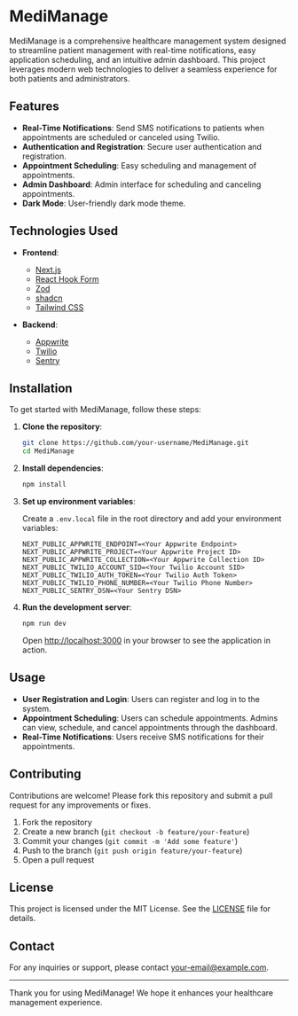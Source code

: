 # MediManage

MediManage is a comprehensive healthcare management system designed to streamline patient management with real-time notifications, easy application scheduling, and an intuitive admin dashboard. This project leverages modern web technologies to deliver a seamless experience for both patients and administrators.

## Features

- **Real-Time Notifications**: Send SMS notifications to patients when appointments are scheduled or canceled using Twilio.
- **Authentication and Registration**: Secure user authentication and registration.
- **Appointment Scheduling**: Easy scheduling and management of appointments.
- **Admin Dashboard**: Admin interface for scheduling and canceling appointments.
- **Dark Mode**: User-friendly dark mode theme.

## Technologies Used

- **Frontend**:
  - [Next.js](https://nextjs.org/)
  - [React Hook Form](https://react-hook-form.com/)
  - [Zod](https://zod.dev/)
  - [shadcn](https://shadcn.dev/)
  - [Tailwind CSS](https://tailwindcss.com/)

- **Backend**:
  - [Appwrite](https://appwrite.io/)
  - [Twilio](https://www.twilio.com/)
  - [Sentry](https://sentry.io/)

## Installation

To get started with MediManage, follow these steps:

1. **Clone the repository**:

    ```bash
    git clone https://github.com/your-username/MediManage.git
    cd MediManage
    ```

2. **Install dependencies**:

    ```bash
    npm install
    ```

3. **Set up environment variables**:

    Create a `.env.local` file in the root directory and add your environment variables:

    ```env
    NEXT_PUBLIC_APPWRITE_ENDPOINT=<Your Appwrite Endpoint>
    NEXT_PUBLIC_APPWRITE_PROJECT=<Your Appwrite Project ID>
    NEXT_PUBLIC_APPWRITE_COLLECTION=<Your Appwrite Collection ID>
    NEXT_PUBLIC_TWILIO_ACCOUNT_SID=<Your Twilio Account SID>
    NEXT_PUBLIC_TWILIO_AUTH_TOKEN=<Your Twilio Auth Token>
    NEXT_PUBLIC_TWILIO_PHONE_NUMBER=<Your Twilio Phone Number>
    NEXT_PUBLIC_SENTRY_DSN=<Your Sentry DSN>
    ```

4. **Run the development server**:

    ```bash
    npm run dev
    ```

    Open [http://localhost:3000](http://localhost:3000) in your browser to see the application in action.

## Usage

- **User Registration and Login**: Users can register and log in to the system.
- **Appointment Scheduling**: Users can schedule appointments. Admins can view, schedule, and cancel appointments through the dashboard.
- **Real-Time Notifications**: Users receive SMS notifications for their appointments.

## Contributing

Contributions are welcome! Please fork this repository and submit a pull request for any improvements or fixes.

1. Fork the repository
2. Create a new branch (`git checkout -b feature/your-feature`)
3. Commit your changes (`git commit -m 'Add some feature'`)
4. Push to the branch (`git push origin feature/your-feature`)
5. Open a pull request

## License

This project is licensed under the MIT License. See the [LICENSE](LICENSE) file for details.

## Contact

For any inquiries or support, please contact [your-email@example.com](mailto:your-email@example.com).

---

Thank you for using MediManage! We hope it enhances your healthcare management experience.
